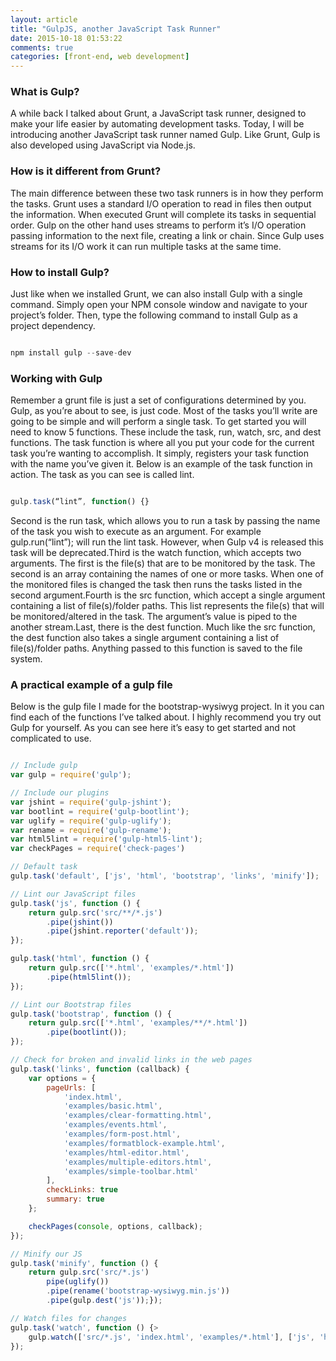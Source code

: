 ```yaml
---
layout: article
title: "GulpJS, another JavaScript Task Runner"
date: 2015-10-18 01:53:22
comments: true
categories: [front-end, web development]
---
```


### What is Gulp?

A while back I talked about Grunt, a JavaScript task runner, designed to make your life easier by automating development tasks. Today, I will be introducing another JavaScript task runner named Gulp. Like Grunt, Gulp is also developed using JavaScript via Node.js.

### How is it different from Grunt?

The main difference between these two task runners is in how they perform the tasks. Grunt uses a standard I/O operation to read in files then output the information. When executed Grunt will complete its tasks in sequential order. Gulp on the other hand uses streams to perform it’s I/O operation passing information to the next file, creating a link or chain. Since Gulp uses streams for its I/O work it can run multiple tasks at the same time.

### How to install Gulp?

Just like when we installed Grunt, we can also install Gulp with a single command. Simply open your NPM console window and navigate to your project’s folder. Then, type the following command to install Gulp as a project dependency.

```javascript

npm install gulp --save-dev

```

### Working with Gulp

Remember a grunt file is just a set of configurations determined by you. Gulp, as you’re about to see, is just code. Most of the tasks you’ll write are going to be simple and will perform a single task. To get started you will need to know 5 functions. These include the task, run, watch, src, and dest functions. The task function is where all you put your code for the current task you’re wanting to accomplish. It simply, registers your task function with the name you’ve given it. Below is an example of the task function in action. The task as you can see is called lint.

```javascript

gulp.task(“lint”, function() {}

```

Second is the run task, which allows you to run a task by passing the name of the task you wish to execute as an argument. For example gulp.run(“lint”); will run the lint task. However, when Gulp v4 is released this task will be deprecated.Third is the watch function, which accepts two arguments. The first is the file(s) that are to be monitored by the task. The second is an array containing the names of one or more tasks. When one of the monitored files is changed the task then runs the tasks listed in the second argument.Fourth is the src function, which accept a single argument containing a list of file(s)/folder paths. This list represents the file(s) that will be monitored/altered in the task. The argument’s value is piped to the another stream.Last, there is the dest function. Much like the src function, the dest function also takes a single argument containing a list of file(s)/folder paths. Anything passed to this function is saved to the file system.

### A practical example of a gulp file

Below is the gulp file I made for the bootstrap-wysiwyg project. In it you can find each of the functions I’ve talked about. I highly recommend you try out Gulp for yourself. As you can see here it’s easy to get started and not complicated to use.

```javascript

// Include gulp
var gulp = require('gulp');

// Include our plugins
var jshint = require('gulp-jshint');
var bootlint = require('gulp-bootlint');
var uglify = require('gulp-uglify');
var rename = require('gulp-rename');
var html5lint = require('gulp-html5-lint');
var checkPages = require('check-pages')

// Default task
gulp.task('default', ['js', 'html', 'bootstrap', 'links', 'minify']);

// Lint our JavaScript files
gulp.task('js', function () {
    return gulp.src('src/**/*.js')
        .pipe(jshint())
        .pipe(jshint.reporter('default'));
});

gulp.task('html', function () {
    return gulp.src(['*.html', 'examples/*.html'])
        .pipe(html5lint());
});

// Lint our Bootstrap files
gulp.task('bootstrap', function () {
    return gulp.src(['*.html', 'examples/**/*.html'])
        .pipe(bootlint());
});

// Check for broken and invalid links in the web pages
gulp.task('links', function (callback) {
    var options = {
        pageUrls: [
            'index.html',
            'examples/basic.html',
            'examples/clear-formatting.html',
            'examples/events.html',
            'examples/form-post.html',
            'examples/formatblock-example.html',
            'examples/html-editor.html',
            'examples/multiple-editors.html',
            'examples/simple-toolbar.html'
        ],
        checkLinks: true
        summary: true
    };

    checkPages(console, options, callback);
});

// Minify our JS
gulp.task('minify', function () {
    return gulp.src('src/*.js')
        pipe(uglify())
        .pipe(rename('bootstrap-wysiwyg.min.js'))
        .pipe(gulp.dest('js'));});

// Watch files for changes
gulp.task('watch', function () {>
    gulp.watch(['src/*.js', 'index.html', 'examples/*.html'], ['js', 'html', 'bootstrap', 'links', 'minify']);
});

```

